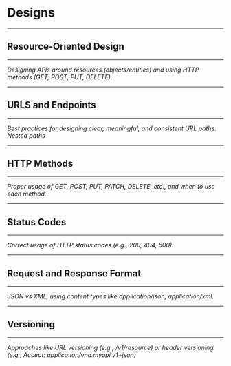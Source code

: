 # Designs

---
## Resource-Oriented Design
---

*Designing APIs around resources (objects/entities) and using HTTP methods (GET, POST, PUT, DELETE).*

---
## URLS and Endpoints
---

*Best practices for designing clear, meaningful, and consistent URL paths. Nested paths*

---
## HTTP Methods
---

*Proper usage of GET, POST, PUT, PATCH, DELETE, etc., and when to use each method.*

---
## Status Codes
---

*Correct usage of HTTP status codes (e.g., 200, 404, 500).*

---
## Request and Response Format
---

*JSON vs XML, using content types like application/json, application/xml.*

---
## Versioning
---

*Approaches like URL versioning (e.g., /v1/resource) or header versioning (e.g., Accept: application/vnd.myapi.v1+json)*
